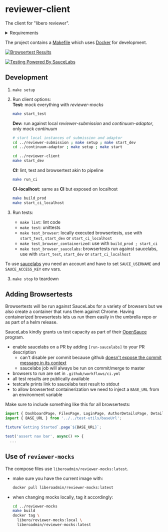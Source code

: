 # reviewer-client

The client for "libero reviewer".

<details>

<summary>Requirements</summary>

- [Docker]
- [GNU Make]
- [Node.js]
- [timeout] (on MacOSX this can be obtained with `brew install coreutils`)
</details>

The project contains a [Makefile] which uses [Docker] for development.

[![Browsertest Results](https://app.eu-central-1.saucelabs.com/browser-matrix/libero_reviewer.svg "Browsertest Results")](https://app.eu-central-1.saucelabs.com/open_sauce/user/libero_reviewer/builds)

[![Testing Powered By SauceLabs](https://saucelabs.github.io/images/opensauce/powered-by-saucelabs-badge-gray.png "Testing Powered By SauceLabs")](https://app.saucelabs.com/open_sauce/user/libero_reviewer/builds)

## Development

1. `make setup`
2. Run client options:  
   __Test:__ mock everything with _reviewer-mocks_  
   ```sh
   make start_test
   ```

   __Dev:__ run against local _reviewer-submission_ and _continuum-adaptor_, only mock _continuum_
   ```sh
   # start local instances of submission and adaptor
   cd ../reviewer-submission ; make setup ; make start_dev
   cd ../continuum-adaptor ; make setup ; make start

   cd ../reviewer-client
   make start_dev
   ```

   __CI:__ lint, test and browsertest akin to pipeline
   ```sh
   make run_ci
   ```

   __CI-localhost:__ same as __CI__ but exposed on localhost
   ```sh
   make build_prod
   make start_ci_localhost
   ```

3. Run tests:
   - `make lint`: lint code
   - `make test`: unittests
   - `make test_browser`: locally executed browsertests, use with `start_test`, `start_dev` or `start_ci_localhost`
   - `make test_browser_containerized`: use with `build_prod ; start_ci`
   - `make test_browser_saucelabs`: browsertests run against saucelabs, use with `start_test`, `start_dev` or `start_ci_localhost`

  To use [saucelabs](https://saucelabs.com) you need an account and have to set `SAUCE_USERNAME` and `SAUCE_ACCESS_KEY` env vars.

3. `make stop` to teardown

## Adding Browsertests

Browsertests will be run against SauceLabs for a variety of browsers but we also create a container that runs them against Chrome. Having containerized browsertests lets us run them easily in the umbrella repo or as part of a helm release.

SauceLabs kindly grants us test capacity as part of their [OpenSauce](https://saucelabs.com/solutions/open-source) program.

- enable saucelabs on a PR by adding `[run-saucelabs]` to your PR description 
  - can't disable per commit because github [doesn't expose the commit message in its context](https://github.community/t/accessing-commit-message-in-pull-request-event/17158/2)
  - saucelabs job will always be run on commit/merge to master
- browsers to run are set in `.github/workflows/ci.yml`
- all test results are publically available
- testcafe prints link to saucelabs test result to stdout
- to allow browsertest containerization we need to inject a `BASE_URL` from an environment variable

Make sure to include something like this for all browsertests:

```js
import { DashboardPage, FilesPage, LoginPage, AuthorDetailsPage, DetailsPage, NavigationPane } from '../page-objects';
import { BASE_URL } from '../../test-utils/baseUrl';

fixture`Getting Started`.page`${BASE_URL}`;

test('assert nav bar', async() => {
  ...
```

## Use of `reviewer-mocks`

The compose files use `liberoadmin/reviewer-mocks:latest`.

- make sure you have the current image with:  
  ```sh
  docker pull liberoadmin/reviewer-mocks:latest
  ```
- when changing mocks locally, tag it accordingly:  
  ```sh
  cd ../reviewer-mocks
  make build
  docker tag \
    libero/reviewer-mocks:local \
    liberoadmin/reviewer-mocks:latest
  ```

[Docker]: https://www.docker.com/
[GNU Make]: https://www.gnu.org/software/make/
[Makefile]: Makefile
[Node.js]: https://nodejs.org/
[timeout]: http://man7.org/linux/man-pages/man1/timeout.1.html

